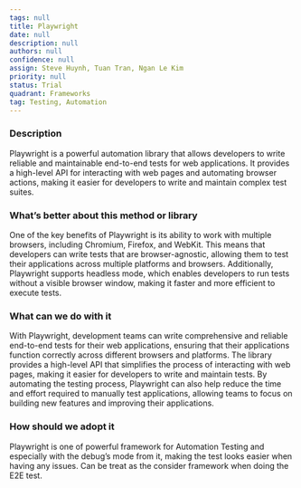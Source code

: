 ```yaml
---
tags: null
title: Playwright
date: null
description: null
authors: null
confidence: null
assign: Steve Huynh, Tuan Tran, Ngan Le Kim
priority: null
status: Trial
quadrant: Frameworks
tag: Testing, Automation
---
```


<!-- table_of_contents 2a44e238-7890-4655-b613-bf3603a403dc -->

### Description

Playwright is a powerful automation library that allows developers to write reliable and maintainable end-to-end tests for web applications. It provides a high-level API for interacting with web pages and automating browser actions, making it easier for developers to write and maintain complex test suites.

### What’s better about this method or library

One of the key benefits of Playwright is its ability to work with multiple browsers, including Chromium, Firefox, and WebKit. This means that developers can write tests that are browser-agnostic, allowing them to test their applications across multiple platforms and browsers. Additionally, Playwright supports headless mode, which enables developers to run tests without a visible browser window, making it faster and more efficient to execute tests.

### What can we do with it

With Playwright, development teams can write comprehensive and reliable end-to-end tests for their web applications, ensuring that their applications function correctly across different browsers and platforms. The library provides a high-level API that simplifies the process of interacting with web pages, making it easier for developers to write and maintain tests. By automating the testing process, Playwright can also help reduce the time and effort required to manually test applications, allowing teams to focus on building new features and improving their applications.

### How should we adopt it

Playwright is one of powerful framework for Automation Testing and especially with the debug’s mode from it, making the test looks easier when having any issues. Can be treat as the consider framework when doing the E2E test.

<!-- child_database 01539ee3-b352-4fb1-8b68-d2a960a3e2c7 -->
